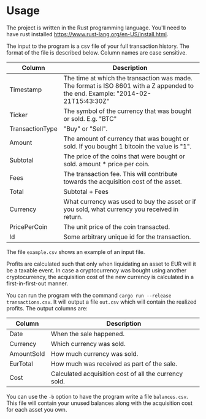 # Usage

The project is written in the Rust programming language. You'll need to have rust installed https://www.rust-lang.org/en-US/install.html.

The input to the program is a csv file of your full transaction history. The format of the file is described below. Column names are case sensitive.

| Column  | Description |
| ------- | ----------- |
| Timestamp | The time at which the transaction was made. The format is ISO 8601 with a Z appended to the end. Example: "2014-02-21T15:43:30Z" |
| Ticker | The symbol of the currency that was bought or sold. E.g. "BTC" |
| TransactionType | "Buy" or "Sell". |
| Amount | The amount of currency that was bought or sold. If you bought 1 bitcoin the value is "1". |
| Subtotal | The price of the coins that were bought or sold. amount * price per coin. |
| Fees | The transaction fee. This will contribute towards the acquisition cost of the asset. |
| Total | Subtotal + Fees |
| Currency | What currency was used to buy the asset or if you sold, what currency you received in return. |
| PricePerCoin | The unit price of the coin transacted. |
| Id | Some arbitrary unique id for the transaction. |

The file `example.csv` shows an example of an input file.

Profits are calculated such that only when liquidating an asset to EUR will it be a taxable event. In case a cryptocurrency was bought using another cryptocurrency, the acquisition cost of the new currency is calculated in a first-in-first-out manner.

You can run the program with the command `cargo run --release transactions.csv`. It will output a file `out.csv` which will contain the realized profits. The output columns are:

| Column | Description |
| ------ | ----------- |
| Date | When the sale happened. |
| Currency | Which currency was sold. |
| AmountSold | How much currency was sold. |
| EurTotal | How much was received as part of the sale. |
| Cost | Calculated acquisition cost of all the currency sold. |

You can use the `-b` option to have the program write a file `balances.csv`. This file will contain your unused balances along with the acquisition cost for each asset you own.

